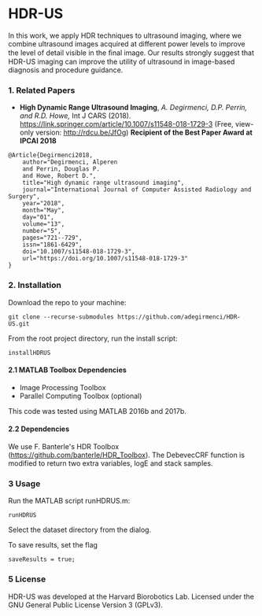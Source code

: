 # HDR-US
In this work, we apply HDR techniques to ultrasound imaging, where we combine ultrasound images acquired at different power levels to improve the level of detail visible in the ﬁnal image. Our results strongly suggest that HDR-US imaging can improve the utility of ultrasound in image-based diagnosis and procedure guidance.

### 1. Related Papers
* **High Dynamic Range Ultrasound Imaging**, *A. Degirmenci, D.P. Perrin, and R.D. Howe,* Int J CARS (2018). 
https://link.springer.com/article/10.1007/s11548-018-1729-3 (Free, view-only version: http://rdcu.be/JfOg)
**Recipient of the Best Paper Award at IPCAI 2018**

```
@Article{Degirmenci2018,
	author="Degirmenci, Alperen
	and Perrin, Douglas P.
	and Howe, Robert D.",
	title="High dynamic range ultrasound imaging",
	journal="International Journal of Computer Assisted Radiology and Surgery",
	year="2018",
	month="May",
	day="01",
	volume="13",
	number="5",
	pages="721--729",
	issn="1861-6429",
	doi="10.1007/s11548-018-1729-3",
	url="https://doi.org/10.1007/s11548-018-1729-3"
}
```

### 2. Installation
Download the repo to your machine:

	git clone --recurse-submodules https://github.com/adegirmenci/HDR-US.git
	
From the root project directory, run the install script:

	installHDRUS
  
#### 2.1 MATLAB Toolbox Dependencies
* Image Processing Toolbox
* Parallel Computing Toolbox (optional)

This code was tested using MATLAB 2016b and 2017b.

#### 2.2 Dependencies

We use F. Banterle's HDR Toolbox (https://github.com/banterle/HDR_Toolbox). The DebevecCRF function is modified to return two extra variables, logE and stack samples.

### 3 Usage
Run the MATLAB script runHDRUS.m:

	runHDRUS

Select the dataset directory from the dialog.

To save results, set the flag

	saveResults = true;

### 5 License
HDR-US was developed at the Harvard Biorobotics Lab.
Licensed under the GNU General Public License
Version 3 (GPLv3).
